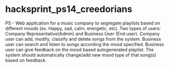 # hacksprint_ps14_creedorians

PS - Web application for a music company to segregate playlists based on different moods (ex. Happy, sad, calm, energetic, etc). Two types of users: Company Representative(Admin) and Business User (End user). Company user can add, modify, classify and delete songs from the system. Business user can search and listen to songs according the mood specified. Business user can give feedback on the mood based autogenerated playlist. The system should automatically change/add new mood type of that song(s) based on feedback.
